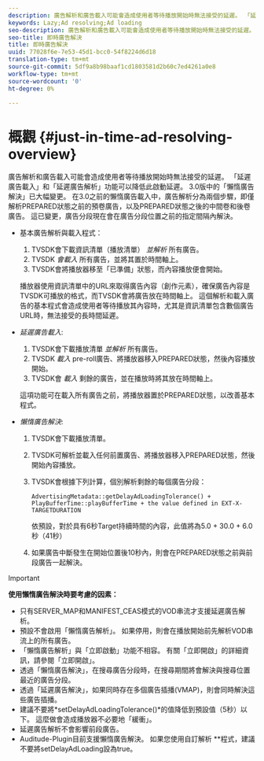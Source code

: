 ```yaml
---
description: 廣告解析和廣告載入可能會造成使用者等待播放開始時無法接受的延遲。 「延遲廣告載入」和「延遲廣告解析」功能可以降低此啟動延遲。 3.0版中的「懶惰廣告解決」已大幅變更。 在3.0之前的懶惰廣告載入中，廣告解析分為兩個步驟，即僅解析PREPARED狀態之前的預卷廣告，以及PREPARED狀態之後的中間卷和後卷廣告。 這已變更，廣告分段現在會在廣告分段位置之前的指定間隔內解決。
keywords: Lazy;Ad resolving;Ad loading
seo-description: 廣告解析和廣告載入可能會造成使用者等待播放開始時無法接受的延遲。 「延遲廣告載入」和「延遲廣告解析」功能可以降低此啟動延遲。 3.0版中的「懶惰廣告解決」已大幅變更。 在3.0之前的懶惰廣告載入中，廣告解析分為兩個步驟，即僅解析PREPARED狀態之前的預卷廣告，以及PREPARED狀態之後的中間卷和後卷廣告。 這已變更，廣告分段現在會在廣告分段位置之前的指定間隔內解決。
seo-title: 即時廣告解決
title: 即時廣告解決
uuid: 77028f6e-7e53-45d1-bcc0-54f8224d6d18
translation-type: tm+mt
source-git-commit: 5df9a8b98baaf1cd1803581d2b60c7ed4261a0e8
workflow-type: tm+mt
source-wordcount: '0'
ht-degree: 0%

---
```



# 概觀 {#just-in-time-ad-resolving-overview}

廣告解析和廣告載入可能會造成使用者等待播放開始時無法接受的延遲。 「延遲廣告載入」和「延遲廣告解析」功能可以降低此啟動延遲。 3.0版中的「懶惰廣告解決」已大幅變更。 在3.0之前的懶惰廣告載入中，廣告解析分為兩個步驟，即僅解析PREPARED狀態之前的預卷廣告，以及PREPARED狀態之後的中間卷和後卷廣告。 這已變更，廣告分段現在會在廣告分段位置之前的指定間隔內解決。

* 基本廣告解析與載入程式：

   1. TVSDK會下載資訊清單（播放清單） *並解析* 所有廣告。
   1. TVSDK *會載入* 所有廣告，並將其置於時間軸上。
   1. TVSDK會將播放器移至「已準備」狀態，而內容播放便會開始。

   播放器使用資訊清單中的URL來取得廣告內容（創作元素），確保廣告內容是TVSDK可播放的格式，而TVSDK會將廣告放在時間軸上。 這個解析和載入廣告的基本程式會造成使用者等待播放其內容時，尤其是資訊清單包含數個廣告URL時，無法接受的長時間延遲。

* *延遲廣告載入*:

   1. TVSDK會下載播放清單 *並解析* 所有廣告。
   1. TVSDK *載入* pre-roll廣告、將播放器移入PREPARED狀態，然後內容播放開始。
   1. TVSDK會 *載入* 剩餘的廣告，並在播放時將其放在時間軸上。

   這項功能可在載入所有廣告之前，將播放器置於PREPARED狀態，以改善基本程式。

* *懶惰廣告解決*:

   1. TVSDK會下載播放清單。
   1. TVSDK可解析並載入任何前置廣告、將播放器移入PREPARED狀態，然後開始內容播放。
   1. TVSDK會根據下列計算，個別解析剩餘的每個廣告分段：

      `AdvertisingMetadata::getDelayAdLoadingTolerance() + PlayBufferTime::playBufferTime + the value defined in EXT-X-TARGETDURATION`

      依預設，對於具有6秒Target持續時間的內容，此值將為5.0 + 30.0 + 6.0秒（41秒）

   1. 如果廣告中斷發生在開始位置後10秒內，則會在PREPARED狀態之前與前段廣告一起解決。

>[!IMPORTANT]
>
>**使用懶惰廣告解決時要考慮的因素：**
>
>* 只有SERVER_MAP和MANIFEST_CEAS模式的VOD串流才支援延遲廣告解析。
>* 預設不會啟用「懶惰廣告解析」。 如果停用，則會在播放開始前先解析VOD串流上的所有廣告。
>* 「懶惰廣告解析」與「立即啟動」功能不相容。 有關「立即開啟」的詳細資訊，請參閱「立即開啟」。
>* 透過「懶惰廣告解決」，在搜尋廣告分段時，在搜尋期間將會解決與搜尋位置最近的廣告分段。
>* 透過「延遲廣告解決」，如果同時存在多個廣告插播(VMAP)，則會同時解決這些廣告插播。
>* 建議不要將*setDelayAdLoadingTolerance()*的值降低到預設值（5秒）以下。 這麼做會造成播放器不必要地「緩衝」。
>* 延遲廣告解析不會影響前段廣告。
>* Auditude-Plugin目前支援懶惰廣告解決。 如果您使用自訂解析 **&#x200B;程式，建議不要將setDelayAdLoading設為true。

>


